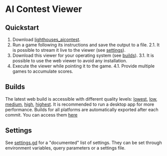
# AI Contest Viewer

## Quickstart

1. Download [lighthouses_aicontest](https://github.com/yeicor/lighthouses_aicontest).
2. Run a game following its instructions and save the output to a file.
	2.1. It is possible to stream it live to the viewer (see [settings](#settings)).
3. Download this viewer for your operating system (see [builds](#builds)).
	3.1. It is possible to use the web viewer to avoid any installation.
4. Execute the viewer while pointing it to the game.
	4.1. Provide multiple games to accumulate scores.

## Builds

The latest web build is accessible with different quality levels: [lowest](https://yeicor.github.io/AIContestViewer?preset_quality=lowest), [low](https://yeicor.github.io/AIContestViewer?preset_quality=low), [medium](https://yeicor.github.io/AIContestViewer?preset_quality=medium), [high](https://yeicor.github.io/AIContestViewer?preset_quality=high), [highest](https://yeicor.github.io/AIContestViewer?preset_quality=highest).
It is recommended to run a desktop app for more performance.
Builds for all platforms are automatically exported after each commit.
You can access them [here](https://github.com/yeicor/AIContestViewer/actions)

## Settings

See [settings.gd](main/settings.gd) for a "documented" list of settings. 
They can be set through environment variables, query parameters or a settings file.
